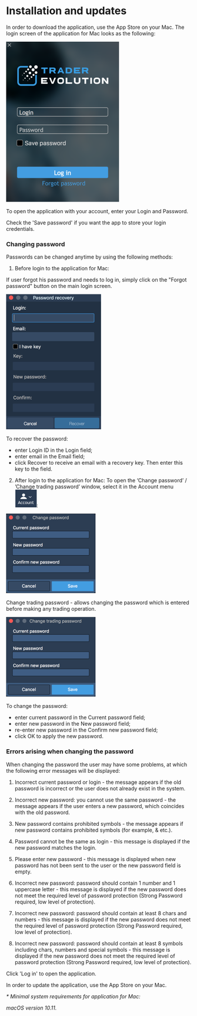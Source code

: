 # Installation and updates

In order to download the application, use the App Store on your Mac. The login screen of the application for Mac looks as the following:

![](../../.gitbook/assets/1%20%2811%29.png)

To open the application with your account, enter your Login and Password.

Check the 'Save password' if you want the app to store your login credentials.

### **Changing password**

Passwords can be changed anytime by using the following methods:

1. Before login to the application for Mac:

If user forgot his password and needs to log in, simply click on the "Forgot password" button on the main login screen.

![](../../.gitbook/assets/image-2.png)

To recover the password:

* enter Login ID in the Login field;
* enter email in the Email field;
* click Recover to receive an email with a recovery key. Then enter this key to the field.

2. After login to the application for Mac: To open the ‘Change password’ / ’Change trading password’ window, select it in the Account menu![](../../.gitbook/assets/account%20%282%29.png):

![](../../.gitbook/assets/3%20%2836%29.png)


Change trading password - allows changing the password which is entered before making any trading operation.

![](../../.gitbook/assets/4%20%2829%29.png)

To change the password:

* enter current password in the Current password field;
* enter new password in the New password field;
* re-enter new password in the Confirm new password field;
* click OK to apply the new password.

### **Errors arising when changing the password**

When changing the password the user may have some problems, at which the following error messages will be displayed:

1.    Incorrect current password or login - the message appears if the old password is incorrect or the user does not already exist in the system.

2.    Incorrect new password: you cannot use the same password - the message appears if the user enters a new password, which coincides with the old password.

3.    New password contains prohibited symbols - the message appears if new password contains prohibited symbols \(for example, & etc.\).

4.    Password cannot be the same as login - this message is displayed if the new password matches the login.

5.    Please enter new password - this message is displayed when new password has not been sent to the user or the new password field is empty.

6.    Incorrect new password: password should contain 1 number and 1 uppercase letter - this message is displayed if the new password does not meet the required level of password protection \(Strong Password required, low level of protection\).

7.    Incorrect new password: password should contain at least 8 chars and numbers - this message is displayed if the new password does not meet the required level of password protection \(Strong Password required, low level of protection\).

8.    Incorrect new password: password should contain at least 8 symbols including chars, numbers and special symbols - this message is displayed if the new password does not meet the required level of password protection \(Strong Password required, low level of protection\).

Click 'Log in' to open the application.

In order to update the application, use the App Store on your Mac.

 _\* Minimal system requirements for application for Mac:_

_macOS version 10.11._



